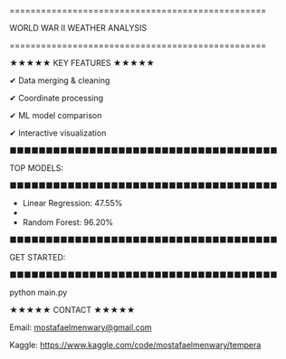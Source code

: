 =================================================

WORLD WAR II WEATHER ANALYSIS

=================================================

★★★★★ KEY FEATURES ★★★★★

✔ Data merging & cleaning

✔ Coordinate processing

✔ ML model comparison

✔ Interactive visualization

■■■■■■■■■■■■■■■■■■■■■■■■■■■■■■■■■■■■■

TOP MODELS:

■■■■■■■■■■■■■■■■■■■■■■■■■■■■■■■■■■■■■
- Linear Regression: 47.55% 
- 
- Random Forest: 96.20% 

■■■■■■■■■■■■■■■■■■■■■■■■■■■■■■■■■■■■■

GET STARTED:

■■■■■■■■■■■■■■■■■■■■■■■■■■■■■■■■■■■■■

python main.py

★★★★★ CONTACT ★★★★★

Email: mostafaelmenwary@gmail.com

Kaggle: https://www.kaggle.com/code/mostafaelmenwary/tempera

